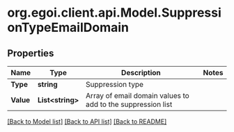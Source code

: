 
# org.egoi.client.api.Model.SuppressionTypeEmailDomain

## Properties

Name | Type | Description | Notes
------------ | ------------- | ------------- | -------------
**Type** | **string** | Suppression type | 
**Value** | **List&lt;string&gt;** | Array of email domain values to add to the suppression list | 

[[Back to Model list]](../README.md#documentation-for-models)
[[Back to API list]](../README.md#documentation-for-api-endpoints)
[[Back to README]](../README.md)

